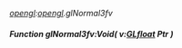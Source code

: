_[opengl](../../modules/opengl/opengl-module.md):[opengl](../../modules/opengl/opengl-module.md).glNormal3fv_
##### Function glNormal3fv:Void( v:[GLfloat](../../modules/opengl/opengl-glfloat.md) Ptr )
